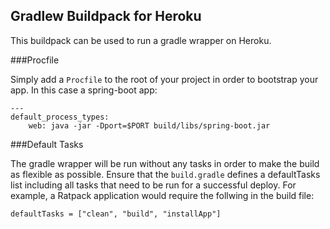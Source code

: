 ## Gradlew Buildpack for Heroku

This buildpack can be used to run a gradle wrapper on Heroku.

###Procfile

Simply add a `Procfile` to the root of your project in order to bootstrap your app.
In this case a spring-boot app:

	---
	default_process_types:
		web: java -jar -Dport=$PORT build/libs/spring-boot.jar


###Default Tasks

The gradle wrapper will be run without any tasks in order to make the build as flexible as possible. Ensure that the `build.gradle` defines a defaultTasks list including all tasks that need to be run for a successful deploy. For example, a Ratpack application would require the follwing in the build file:

	defaultTasks = ["clean", "build", "installApp"]

